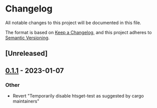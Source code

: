 # Changelog
All notable changes to this project will be documented in this file.

The format is based on [Keep a Changelog](https://keepachangelog.com/en/1.0.0/),
and this project adheres to [Semantic Versioning](https://semver.org/spec/v2.0.0.html).

## [Unreleased]

## [0.1.1](https://github.com/umccr/htsget-rs/compare/htsget-actix-v0.1.0...htsget-actix-v0.1.1) - 2023-01-07

### Other
- Revert "Temporarily disable htsget-test as suggested by cargo maintainers"
